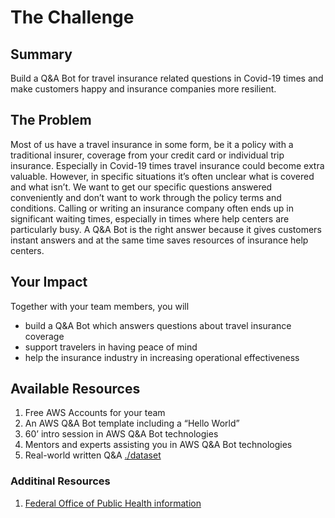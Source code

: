 # The Challenge
## Summary
Build a Q&A Bot for travel insurance related questions in Covid-19 times and
make customers happy and insurance companies more resilient.

## The Problem
Most of us have a travel insurance in some form, be it a policy with a
traditional insurer, coverage from your credit card or individual trip
insurance. Especially in Covid-19 times travel insurance could become extra
valuable. However, in specific situations it’s often unclear what is covered and
what isn’t. We want to get our specific questions answered conveniently and
don’t want to work through the policy terms and conditions. Calling or writing
an insurance company often ends up in significant waiting times, especially in
times where help centers are particularly busy. A Q&A Bot is the right answer
because it gives customers instant answers and at the same time saves resources
of insurance help centers.

## Your Impact
Together with your team members, you will
* build a Q&A Bot which answers questions about travel insurance coverage
* support travelers in having peace of mind
* help the insurance industry in increasing operational effectiveness

## Available Resources
1. Free AWS Accounts for your team
1. An AWS Q&A Bot template including a “Hello World”
1. 60’ intro session in AWS Q&A Bot technologies
1. Mentors and experts assisting you in AWS Q&A Bot technologies
1. Real-world written Q&A [./dataset](./dataset/)

### Additinal Resources
1. [Federal Office of Public Health
information](https://www.bag.admin.ch/bag/en/home/krankheiten/ausbrueche-epidemien-pandemien/aktuelle-ausbrueche-epidemien/novel-cov.html)
